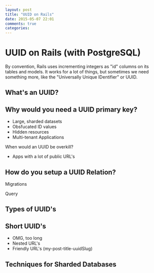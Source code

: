 ```yaml
---
layout: post
title: "UUID on Rails"
date: 2015-05-07 22:01
comments: true
categories:
---
```

# UUID on Rails (with PostgreSQL)

By convention, Rails uses incrementing integers as "id" columns on its tables and models. It works for a lot of things, but sometimes we need something more, like the "Universally Unique IDentifier" or UUID.

## What's an UUID?

## Why would you need a UUID primary key?

* Large, sharded datasets
* Obsfucated ID values
* Hidden resources
* Multi-tenant Applications

When would an UUID be overkill?

* Apps with a lot of public URL's

## How do you setup a UUID Relation?

Migrations

Query

## Types of UUID's

## Short UUID's

* OMG, too long
* Nested URL's
* Friendly URL's (my-post-title-uuidSlug)

## Techniques for Sharded Databases
